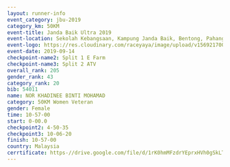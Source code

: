 ```yaml
---
layout: runner-info 
event_category: jbu-2019 
category_km: 50KM 
event-title: Janda Baik Ultra 2019  
event-location: Sekolah Kebangsaan, Kampung Janda Baik, Bentong, Pahang, Malaysia 
event-logo: https://res.cloudinary.com/raceyaya/image/upload/v1569217009/logo/janda-baik_vch1pc.jpg 
event-date: 2019-09-14 
checkpoint-name2: Split 1 E Farm 
checkpoint-name3: Split 2 ATV 
overall_rank: 205
gender_rank: 43
category_rank: 20
bib: 54011
name: NOR KHADINEE BINTI MOHAMAD
category: 50KM Women Veteran
gender: Female
time: 10-57-00
start: 0-00.0
checkpoint2: 4-50-35
checkpoint3: 10-06-20
finish: 10-57-00
country: Malaysia
cerrtificate: https-//drive.google.com/file/d/1rK0hmMFzdrYEprxHVh0gSkLTWkBopqq9/view?usp=sharing
---
```

